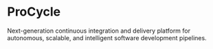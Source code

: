 # ProCycle
Next-generation continuous integration and delivery platform for autonomous, scalable, and intelligent software development pipelines.
